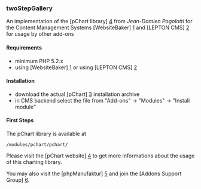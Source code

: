 ### twoStepGallery

An implementation of the [pChart library] [4] from _Jean-Damien Pogolotti_ for the Content Management Systems [WebsiteBaker] [1] and [LEPTON CMS] [2] for usage by other add-ons

#### Requirements

* minimum PHP 5.2.x
* using [WebsiteBaker] [1] _or_ using [LEPTON CMS] [2] 

#### Installation

* download the actual [pChart] [3] installation archive
* in CMS backend select the file from "Add-ons" -> "Modules" -> "Install module"

#### First Steps

The pChart library is available at

    /modules/pchart/pchart/
    
Please visit the [pChart website] [4] to get more informations about the usage of this charting library.

You may also visit the [phpManufaktur] [5] and join the [Addons Support Group] [6].

[1]: http://websitebaker2.org "WebsiteBaker Content Management System"
[2]: http://lepton-cms.org "LEPTON CMS"
[3]: https://addons.phpmanufaktur.de/download.php?file=pChart
[4]: http://www.pchart.net/
[5]: http://phpmanufaktur.de
[6]: http://phpmanufaktur.de/support
